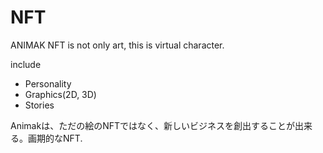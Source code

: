 # NFT

ANIMAK NFT is not only art, this is virtual character.

include&#x20;

* Personality
* Graphics(2D, 3D)
* Stories





Animakは、ただの絵のNFTではなく、新しいビジネスを創出することが出来る。画期的なNFT.
